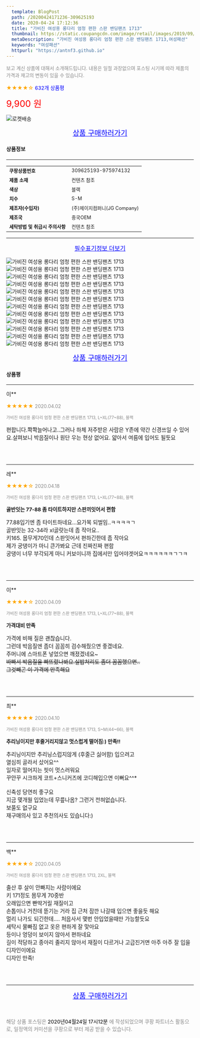 ```yaml
---
  template: BlogPost
  path: /20200424171236-309625193
  date: 2020-04-24 17:12:36
  title: "가비진 여성용 롱다리 엄청 편한 스판 밴딩팬츠 1713"
  thumbnail: https://static.coupangcdn.com/image/retail/images/2019/09/27/10/7/41737169-9f8d-464c-a27b-396db222a004.jpg
  metaDescription: "가비진 여성용 롱다리 엄청 편한 스판 밴딩팬츠 1713,여성패션"
  keywords: "여성패션"
  httpurl: "https://antnf3.github.io"
---
```

  
<span style="color: #888;font-size:0.8rem">보고 계신 상품에 대해서 소개해드립니다.
내용은 일절 과장없으며 포스팅 시기에 따라 제품의 가격과 재고의 변동이 있을 수 있습니다.</span>
  
<span style="color: orange;">★★★★☆</span> <span style="color: blue;font-size: 0.85rem;">632개 상품평</span>

<span style="font-size: 0.9rem"></span> 

<span style="color: red;font-size: 1.5rem;">9,900 원</span>

![로켓배송](https://postfiles.pstatic.net/MjAyMDA0MTBfMjcz/MDAxNTg2NDQ1OTAwMDc5.1T-Iy6-X12_V8iyof2OtSqUCu6urPUUOnjG41kbMy_kg.c1eqxaGayJ1XX0TGV24QXbZg9dvQ9C_dYZx39G_Z7Wog.PNG.cigshop2/rocket_logo.png?type=w773)

<p align="center"><a href="http://me2.do/5G4PTiFM" style="font-size: 1.2rem; color: blue;">상품 구매하러가기</a></p>

#### 상품정보

---

|                  |                       |
| ---------------- | --------------------- |
| **<span style="font-size:0.8rem;">쿠팡상품번호</span>** | <span style="font-size:0.8rem;">309625193-975974132</span> |
| **<span style="font-size:0.8rem;">제품 소재</span>**    | <span style="font-size:0.8rem;">컨텐츠 참조</span>        |
| **<span style="font-size:0.8rem;">색상</span>**    | <span style="font-size:0.8rem;">블랙</span>        |
| **<span style="font-size:0.8rem;">치수</span>**    | <span style="font-size:0.8rem;">S-M</span>        |
| **<span style="font-size:0.8rem;">제조자(수입자)</span>**    | <span style="font-size:0.8rem;">(주)제이지컴퍼니(JG Company)</span>        |
| **<span style="font-size:0.8rem;">제조국</span>**    | <span style="font-size:0.8rem;">중국OEM</span>        |
| **<span style="font-size:0.8rem;">세탁방법 및 취급시 주의사항</span>**    | <span style="font-size:0.8rem;">컨텐츠 참조</span>        |




---

<p align="center"><a href="http://me2.do/5G4PTiFM" style="font-size: 1rem; color: blue;">필수표기정보 더보기</a></p>

![가비진 여성용 롱다리 엄청 편한 스판 밴딩팬츠 1713](http://thumbnail8.coupangcdn.com/thumbnails/remote/q89/image/retail/images/577584389299234-fb4cc46b-bf6f-4512-9ea6-5fc6be5ab46a.jpg)
![가비진 여성용 롱다리 엄청 편한 스판 밴딩팬츠 1713](http://thumbnail8.coupangcdn.com/thumbnails/remote/q89/image/retail/images/2019/09/30/18/2/e2923319-c26b-472e-8041-ceb521c76166.jpg)
![가비진 여성용 롱다리 엄청 편한 스판 밴딩팬츠 1713](http://thumbnail6.coupangcdn.com/thumbnails/remote/q89/image/retail/images/2019/09/27/10/5/de7baf1a-1da3-4ddc-a217-0e41cb6d56fd.jpg)
![가비진 여성용 롱다리 엄청 편한 스판 밴딩팬츠 1713](http://thumbnail7.coupangcdn.com/thumbnails/remote/q89/image/retail/images/2019/09/27/10/0/a3e19578-b2b4-496d-87af-95175b1dec47.jpg)
![가비진 여성용 롱다리 엄청 편한 스판 밴딩팬츠 1713](http://thumbnail6.coupangcdn.com/thumbnails/remote/q89/image/retail/images/2019/09/27/10/0/d9e0253e-2ced-421e-93ed-cd24b7eaf2f3.jpg)
![가비진 여성용 롱다리 엄청 편한 스판 밴딩팬츠 1713](http://thumbnail6.coupangcdn.com/thumbnails/remote/q89/image/retail/images/2019/09/27/10/9/61689872-32f9-4e82-93b4-6fa485729e51.jpg)
![가비진 여성용 롱다리 엄청 편한 스판 밴딩팬츠 1713](http://thumbnail6.coupangcdn.com/thumbnails/remote/q89/image/retail/images/2019/09/27/10/1/05fd0c92-be2e-434a-8310-85bbb081e039.jpg)
![가비진 여성용 롱다리 엄청 편한 스판 밴딩팬츠 1713](http://thumbnail7.coupangcdn.com/thumbnails/remote/q89/image/retail/images/2019/09/27/10/7/d7fa98d5-c8fb-4ce7-a4ec-db29b77f1ef9.jpg)
![가비진 여성용 롱다리 엄청 편한 스판 밴딩팬츠 1713](http://thumbnail6.coupangcdn.com/thumbnails/remote/q89/image/retail/images/2019/09/27/10/9/6479bc15-51f8-4950-abdf-5ffd57b2f55e.jpg)
![가비진 여성용 롱다리 엄청 편한 스판 밴딩팬츠 1713](http://thumbnail7.coupangcdn.com/thumbnails/remote/q89/image/retail/images/2019/09/27/10/3/93a74843-665a-475b-a903-3fbbcce34cca.jpg)
![가비진 여성용 롱다리 엄청 편한 스판 밴딩팬츠 1713](http://thumbnail8.coupangcdn.com/thumbnails/remote/q89/image/retail/images/2019/09/27/10/7/06e2f93d-0efc-4f18-aade-e0de68f5637d.jpg)
![가비진 여성용 롱다리 엄청 편한 스판 밴딩팬츠 1713](http://thumbnail8.coupangcdn.com/thumbnails/remote/q89/image/retail/images/2019/09/27/10/7/45c63c9e-d26f-4349-96b1-656b83e63d6a.jpg)

<p align="center"><a href="http://me2.do/5G4PTiFM" style="font-size: 1.2rem; color: blue;">상품 구매하러가기</a></p>

#### 상품평
  
---
  
이**
    
<span style="color: orange;">★★★★★</span> <span style="font-size:0.8rem;color: #888;">2020.04.02</span>
    
<span style="color: #888;font-size:0.7rem">가비진 여성용 롱다리 엄청 편한 스판 밴딩팬츠 1713, L~XL(77~88), 블랙</span>
    

    
<span style="font-size: 0.9rem;">편합니다.쫙쫙늘어나고..그러나 하체 저주받은 사람은 Y존에 약간 신경쓰일 수 있어요.살펴보니 박음질이나 원단 우는 현상 없어요. 얇아서 여름에 입어도 될듯요</span>
    
<br>
<br>

---
  
레**
    
<span style="color: orange;">★★★★☆</span> <span style="font-size:0.8rem;color: #888;">2020.04.18</span>
    
<span style="color: #888;font-size:0.7rem">가비진 여성용 롱다리 엄청 편한 스판 밴딩팬츠 1713, L~XL(77~88), 블랙</span>
    
<span style="font-size:0.85rem">**골반잇는 77-88 좀 타이트하지만 스판끼잇어서 편함**</span>
    
<span style="font-size: 0.9rem;">77.88입기엔 좀 타이트하네요...요가복 되벌임..ㅋㅋㅋㅋㄱ<br/>골반잇는 32-34라 xl골랏는데 좀 작아요..<br/>키165. 몸무게70인데 스판잇어서 편하긴한데 좀 작아요<br/>제가 궁댕이가 마니 큰가봐요 근데 진짜진짜 편함<br/>궁댕이 너무 부각되게 마니 커보이니까 집에서만 입어야겟어요ㅋㅋㅋㅋㅋㅋㄱㄱㅋ</span>
    
<br>
<br>

---
  
이**
    
<span style="color: orange;">★★★★☆</span> <span style="font-size:0.8rem;color: #888;">2020.04.09</span>
    
<span style="color: #888;font-size:0.7rem">가비진 여성용 롱다리 엄청 편한 스판 밴딩팬츠 1713, L~XL(77~88), 블랙</span>
    
<span style="font-size:0.85rem">**가격대비 만족**</span>
    
<span style="font-size: 0.9rem;">가격에 비해 질은 괜찮습니다.<br/>그런데 박음질엔 좀더 꼼꼼히 검수해줬으면 좋겠네요.<br/>주머니에 스마트폰 넣었으면 깨졌겠네요~~~<br/>바빠서 박음질을 빠뜨렸나봐요.실밥처리도 좀더 꼼꼼했으면..<br/>그것빼곤  이 가격에 만족해요~~</span>
    
<br>
<br>

---
  
최**
    
<span style="color: orange;">★★★★★</span> <span style="font-size:0.8rem;color: #888;">2020.04.10</span>
    
<span style="color: #888;font-size:0.7rem">가비진 여성용 롱다리 엄청 편한 스판 밴딩팬츠 1713, S~M(44~66), 블랙</span>
    
<span style="font-size:0.85rem">**추리닝이지만 후줄거리지않고 멋스럽게 떨어짐:) 만족!!**</span>
    
<span style="font-size: 0.9rem;">추리닝이지만 추리닝스럽지않게 (후줄근 싫어함) 입으려고<br/>열심히 골라서 샀어요^^<br/>일자로 떨어지는 핏이 멋스러워요<br/>꾸안꾸 시크하게 코트+스니커즈에 코디해입으면 이뻐요^^*<br/><br/>신축성 당연히 좋구요<br/>지금 몇개월 입었는데 무릎나옴? 그런거 전혀없습니다.<br/>보풀도 없구요<br/>재구매의사 있고 추천의사도 있습니다:)</span>
    
<br>
<br>

---
  
백**
    
<span style="color: orange;">★★★★☆</span> <span style="font-size:0.8rem;color: #888;">2020.04.05</span>
    
<span style="color: #888;font-size:0.7rem">가비진 여성용 롱다리 엄청 편한 스판 밴딩팬츠 1713, 2XL, 블랙</span>
    

    
<span style="font-size: 0.9rem;">출산 후 살이 안빠지는 사람이에요<br/>키 171정도 몸무게 70중반<br/>오래입으면 빤딱거릴 재질이고<br/>손톱이나 거친데 뜯기는 거라 집 근처 잠깐 나갈때 입으면 좋을듯 해요<br/>멀리 나가도 되긴한데.... 처음사서 몇번 안입었을때만 가능할듯요<br/>세탁시 물빠짐 없고 옷은 편하게 잘 맞아요<br/>등이나 엉덩이 보이지 않아서 편하네요<br/>길이 적당하고 종아리 졸리지 않아서 재질이 다르거나 고급진거면 아주 아주 잘 입을 디자인이에요<br/>디자인 만족!</span>
    
<br>
<br>


  
---
  
<p align="center"><a href="http://me2.do/5G4PTiFM" style="font-size: 1.2rem; color: blue;">상품 구매하러가기</a></p>
  
<br>
  
<span style="font-size: 0.85rem; color: #888;">해당 상품 포스팅은 <span style="color: #000;"> 2020년04월24일 17시12분 </span> 에 작성되었으며 쿠팡 파트너스 활동으로, 일정액의 커미션을 쿠팡으로 부터 제공 받을 수 있습니다.</span>